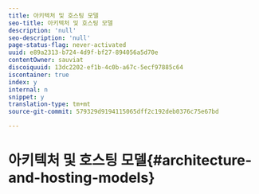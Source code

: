 ```yaml
---
title: 아키텍처 및 호스팅 모델
seo-title: 아키텍처 및 호스팅 모델
description: 'null'
seo-description: 'null'
page-status-flag: never-activated
uuid: e89a2313-b724-4d9f-bf27-894056a5d70e
contentOwner: sauviat
discoiquuid: 13dc2202-ef1b-4c0b-a67c-5ecf97885c64
iscontainer: true
index: y
internal: n
snippet: y
translation-type: tm+mt
source-git-commit: 579329d9194115065dff2c192deb0376c75e67bd

---
```



# 아키텍처 및 호스팅 모델{#architecture-and-hosting-models}

